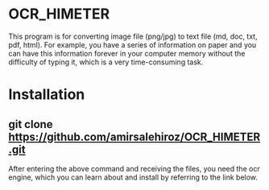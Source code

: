 # OCR_HIMETER
This program is for converting image file (png/jpg) to text file (md, doc, txt, pdf, html).
For example, you have a series of information on paper and you can have this information forever in your computer memory without the difficulty of typing it, which is a very time-consuming task.

# Installation 
## git clone https://github.com/amirsalehiroz/OCR_HIMETER.git
After entering the above command and receiving the files, you need the ocr engine, which you can learn about and install by referring to the link below.


